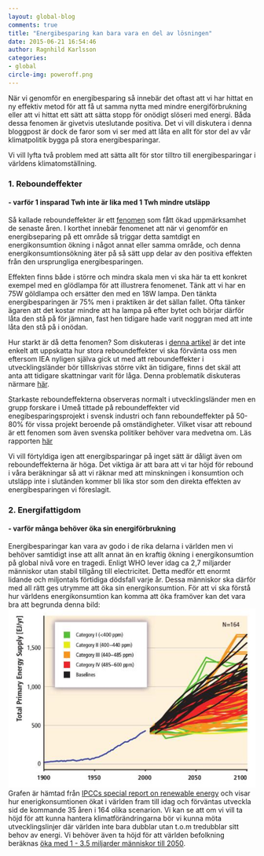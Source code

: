 ```yaml
---
layout: global-blog
comments: true
title: "Energibesparing kan bara vara en del av lösningen"
date: 2015-06-21 16:54:46
author: Ragnhild Karlsson
categories:
- global
circle-img: poweroff.png
---
```

När vi genomför en energibesparing så innebär det oftast att vi har hittat en ny effektiv metod för att få ut samma nytta med mindre energiförbrukning eller att vi hittat ett sätt att sätta stopp för onödigt slöseri med energi. Båda dessa fenomen är givetvis uteslutande positiva.
Det vi vill diskutera i denna bloggpost är dock de faror som vi ser med att låta en allt för stor del av vår klimatpolitik bygga på stora energibesparingar. 

Vi vill lyfta två problem med att sätta allt för stor tilltro till energibesparingar i världens klimatomställning. 
<h3>1. Reboundeffekter</h3>
<h4> - varför 1 insparad Twh inte är lika med 1 Twh mindre utsläpp</h4>
Så kallade reboundeffekter är ett <a href="http://www.eoearth.org/view/article/155666/">fenomen</a> som fått ökad uppmärksamhet de senaste åren. I korthet innebär fenomenet att när vi genomför en energibseparing på ett område så triggar detta samtdigt en energikonsumtion ökning i något annat eller samma område, och denna energikonsumtionsökning äter på så sätt upp delar av den positiva effekten från den ursprungliga energibesparingen. 

Effekten finns både i större och mindra skala men vi ska här ta ett konkret exempel med en glödlampa för att illustrera fenomenet. Tänk att vi har en 75W göldlampa och ersätter den med en 18W lampa. Den tänkta energibesparingen är 75% men i praktiken är det sällan fallet. Ofta tänker ägaren att det kostar mindre att ha lampa på efter bytet och börjar därför låta den stå på för jämnan, fast hen tidigare hade varit noggran med att inte låta den stå på i onödan.

Hur starkt är då detta fenomen?
Som diskuteras i <a href="http://www.eoearth.org/view/article/155666/">denna artikel</a> är det inte enkelt att uppskatta hur stora reboundeffekter vi ska förvänta oss men eftersom IEA nyligen själva gick ut med att reboundeffekter i utvecklingsländer bör tilllskrivas större vikt än tidigare, finns det skäl att anta att tidigare skattningar varit för låga. Denna problematik diskuteras närmare <a href="http://thebreakthrough.org/index.php/voices/energetics/iea-acknowledges-rebound-effects">här</a>.

Starkaste reboundeffekterna observeras normalt i utvecklingsländer men en grupp forskare i Umeå tittade på reboundeffekter vid enegibesparingsprojekt i svensk industri och fann reboundeffekter på 50-80% för vissa projekt beroende på omständigheter. Vilket visar att rebound är ett fenomen som även svenska politiker behöver vara medvetna om. Läs rapporten <a href="http://www.cere.se/documents/wp/2014/CERE_WP2014-8.pdf">här</a>

Vi vill förtyldiga igen att energibsparingar på inget sätt är dåligt även om reboundeffekterna är höga. Det viktiga är att bara att vi tar höjd för rebound i våra beräkningar så att vi räknar med att minskningen i konsumtion och utsläpp inte i slutänden kommer bli lika stor som den direkta effekten av energibesparingen vi föreslagit.
 
<h3>2. Energifattigdom</h3>
<h4> - varför många behöver öka sin energiförbrukning </h4>
Energibesparingar kan vara av godo i de rika delarna i världen men vi behöver samtidigt inse att allt annat än en kraftig ökning i energikonsumtion på global nivå vore en tragedi. Enligt WHO lever idag ca 2,7 miljarder människor utan stabil tillgång till electricitet.
Detta medför ett enormt lidande och miljontals förtidiga dödsfall varje år. Dessa människor ska därför med all rätt ges utrymme att öka sin energikonsumtion. För att vi ska förstå hur världens energikonsumtion kan komma att öka framöver kan det vara bra att begrunda denna bild:
<img class="img-responsive blog-img" src= "/assets/img/global/primary_energy_supply_scenrio.jpg">
Grafen är hämtad från <a href="/assets/files/SRREN_fullReport.pdf">IPCCs special report on renewable energy</a> och visar hur enerigkonsumtionen ökat i världen fram till idag och förväntas utveckla sid de kommande 35 åren i 164 olika scenarion. Vi kan se att om vi vill ta höjd för att kunna hantera klimatförändringarna bör vi kunna möta utvecklingslinjer där världen inte bara dubblar utan t.o.m tredubblar sitt behov av energi.
Vi behöver även ta höjd för att världen befolkning beräknas <a href="https://en.wikipedia.org/wiki/World_population">öka med 1 - 3.5 miljarder människor till 2050</a>.
<!-- <h3>1. Ny grön teknik</h3>
<h4>-en ökad energiförbrukning vidgar våra möjligheter</h4>

Ofta sätter vi inom miljörröelsen likhetstecken mellan energianvändning och negativ miljöpåverkan. Det är lätt att glömma bort att om vi kan nå en hög tillgång till billig ren energi i världen så kan en ökad energiförbrukning vara nykeln till att slippa andra negativa miljöeffekter.

Vi är i dag ca 7 miljarder människor på jorden och världens befolkning beräknas öka till närmare 10 miljarder. Bara grundläggande konsumtion av vatten, mat och varor kräver idag stora landarealer och omfattande utnyttjande av känsliga grundvattenkällor. Om vi vill ställa om till att göra ett mindre ekologiskt avtryck så behöver produktionen av dessa grundläggande varor kunna ske på ett sätt som är mindre invasivt mot naturen.

Billig ren energi öppnar nya möjligheter att t.ex. minska mängden yta vi behöver för att producera vår mat.
Ett exempel är såkallad <a href="https://en.wikipedia.org/wiki/Vertical_farming">Vertical Farming</a> som kraftigt kan reducera mängden yta som behövs för att producera samma mängd grödor 

Highly intensified
(and thus land-sparing) forms of agriculture, such
as greenhouses, vertical farms, and hydroponic facilities,
require substantial inputs of artificial energy, synthetized
nutrients, and desalinated water, which must be supplied
by clean-energy sources to be considered sustainable and
low impact



Ju mer billig ren energi vi har att tillgå desto mer frihet har vi att framställa det vi behöver ur “sämre råvaror”. Låt oss ge några exempel:

Idag är vi beroende av att utnyttja grundvattentäckter eller rena floder för att få tillgång till vatten, med god tillgång till ren, billig energi skulle vi istället kunna framställa driksvatten ur havsvatten eller redan nersmustade vattenkällor.

Ett annat exempel är maten, med mer energi kan vi får ut mer mat ur mindre arealer och kan på sätt frigöra större områden till att vara rent naturområde.

 -->

